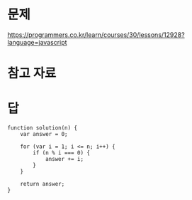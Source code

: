 # 문제
https://programmers.co.kr/learn/courses/30/lessons/12928?language=javascript

# 참고 자료

# 답
    function solution(n) {
        var answer = 0;

        for (var i = 1; i <= n; i++) {
            if (n % i === 0) {
                answer += i;
            }
        }

        return answer;
    }
